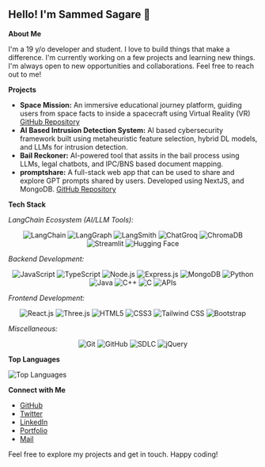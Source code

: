   ## Hello! I'm Sammed Sagare 👋

**About Me**

I'm a 19 y/o developer and student. I love to build things that make a difference. I'm currently working on a few projects and learning new things. I'm always open to new opportunities and collaborations. Feel free to reach out to me!

**Projects**
- **Space Mission:** An immersive educational journey platform, guiding users from space facts to inside a spacecraft using Virtual Reality (VR) [GitHub Repository](https://github.com/sammedsagare/space-mission-2)
- **AI Based Intrusion Detection System:** AI based cybersecurity framework built using metaheuristic feature selection, hybrid DL models, and LLMs for intrusion detection.
- **Bail Reckoner:** AI-powered tool that assits in the bail process using LLMs, legal chatbots, and IPC/BNS based document mapping.
- **promptshare:** A full-stack web app that can be used to share and explore GPT prompts shared by users. Developed using NextJS, and MongoDB. [GitHub Repository](https://github.com/sammedsagare/nextjs-projects/tree/main/promptshare)

**Tech Stack**

*LangChain Ecosystem (AI/LLM Tools):*
<p align="center">
  <img src="https://img.shields.io/badge/LangChain-000000?style=for-the-badge&logo=langchain&logoColor=white" alt="LangChain">
  <img src="https://img.shields.io/badge/LangGraph-6A1B9A?style=for-the-badge" alt="LangGraph">
  <img src="https://img.shields.io/badge/LangSmith-006B75?style=for-the-badge" alt="LangSmith">
  <img src="https://img.shields.io/badge/ChatGroq-FF6D00?style=for-the-badge" alt="ChatGroq">
  <img src="https://img.shields.io/badge/ChromaDB-FF4081?style=for-the-badge" alt="ChromaDB">
  <img src="https://img.shields.io/badge/Streamlit-FF4B4B?style=for-the-badge&logo=streamlit&logoColor=white" alt="Streamlit">
  <img src="https://img.shields.io/badge/HuggingFace-FCC72E?style=for-the-badge&logo=huggingface&logoColor=black" alt="Hugging Face">
</p>

*Backend Development:*
<p align="center">
  <img src="https://img.shields.io/badge/JavaScript-F7DF1E?style=for-the-badge&logo=javascript&logoColor=black" alt="JavaScript">
  <img src="https://img.shields.io/badge/TypeScript-3178C6?style=for-the-badge&logo=typescript&logoColor=white" alt="TypeScript">
  <img src="https://img.shields.io/badge/Node.js-339933?style=for-the-badge&logo=node.js&logoColor=white" alt="Node.js">
  <img src="https://img.shields.io/badge/Express.js-000000?style=for-the-badge&logo=express&logoColor=white" alt="Express.js">
  <img src="https://img.shields.io/badge/MongoDB-47A248?style=for-the-badge&logo=mongodb&logoColor=white" alt="MongoDB">
  <img src="https://img.shields.io/badge/Python-3776AB?style=for-the-badge&logo=python&logoColor=white" alt="Python">
  <img src="https://img.shields.io/badge/Java-007396?style=for-the-badge&logo=java&logoColor=white" alt="Java">
  <img src="https://img.shields.io/badge/C++-00599C?style=for-the-badge&logo=cplusplus&logoColor=white" alt="C++">
  <img src="https://img.shields.io/badge/C-A8B9CC?style=for-the-badge&logo=c&logoColor=white" alt="C">
  <img src="https://img.shields.io/badge/APIs-FF7B00?style=for-the-badge" alt="APIs">
</p>

*Frontend Development:*
<p align="center">
  <img src="https://img.shields.io/badge/React.js-61DAFB?style=for-the-badge&logo=react&logoColor=black" alt="React.js">
  <img src="https://img.shields.io/badge/Three.js-000000?style=for-the-badge&logo=threepoint&logoColor=white" alt="Three.js">
  <img src="https://img.shields.io/badge/HTML5-E34F26?style=for-the-badge&logo=html5&logoColor=white" alt="HTML5">
  <img src="https://img.shields.io/badge/CSS3-1572B6?style=for-the-badge&logo=css3&logoColor=white" alt="CSS3">
  <img src="https://img.shields.io/badge/Tailwind_CSS-38B2AC?style=for-the-badge&logo=tailwind-css&logoColor=white" alt="Tailwind CSS">
  <img src="https://img.shields.io/badge/Bootstrap-563D7C?style=for-the-badge&logo=bootstrap&logoColor=white" alt="Bootstrap">
</p>

*Miscellaneous:*
<p align="center">
  <img src="https://img.shields.io/badge/Git-F05032?style=for-the-badge&logo=git&logoColor=white" alt="Git">
  <img src="https://img.shields.io/badge/GitHub-181717?style=for-the-badge&logo=github&logoColor=white" alt="GitHub">
  <img src="https://img.shields.io/badge/SDLC-4285F4?style=for-the-badge" alt="SDLC">
  <img src="https://img.shields.io/badge/jQuery-0769AD?style=for-the-badge&logo=jquery&logoColor=white" alt="jQuery">
</p>


**Top Languages**

![Top Languages](https://github-readme-stats.vercel.app/api/top-langs/?username=sammedsagare&layout=compact&theme=radical)

**Connect with Me**
- [GitHub](https://github.com/sammedsagare)
- [Twitter](https://twitter.com/sammedsagare)
- [LinkedIn](https://www.linkedin.com/in/sammedsagare/)
- [Portfolio](https://www.sammedsagare.com/)
- [Mail](mailto:sammedsagare@duck.com)

Feel free to explore my projects and get in touch. Happy coding! 
